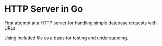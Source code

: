 
# HTTP Server in Go 

First attempt at a HTTP server for handling simple database requests with URLs.

Using included file as a basis for testing and understanding.

